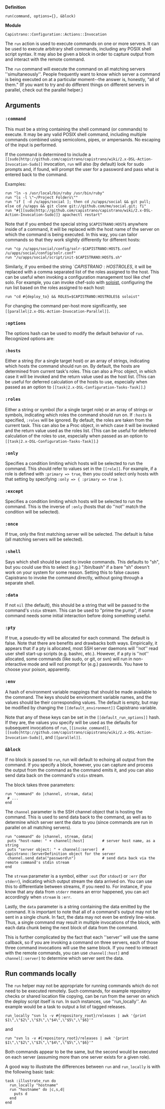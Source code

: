 **Definition**

    run(command, options={}, &block)

**Module**

    Capistrano::Configuration::Actions::Invocation

The `run` action is used to execute commands on one or more servers. It can be used to execute arbitrary shell commands, including any POSIX shell script syntax. It may also be given a block in order to capture output from and interact with the remote command.

The `run` command will execute the command on all matching servers ''simultaneously''. People frequently want to know which server a command is being executed on at a particular moment--the answer is, honestly, "all of them." (If you want to try and do different things on different servers in parallel, check out the parallel helper.)

## Arguments

### `:command`

This must be a string containing the shell command (or commands) to execute. It may be any valid POSIX shell command, including multiple commands combined using semicolons, pipes, or ampersands. No escaping of the input is performed.

If the command is determined to include a `[[sudo|http://github.com/capistrano/capistrano/wiki/2.x-DSL-Action-Invocation-Sudo]]` invocation, `run` will also (by default) look for sudo prompts and, if found, will prompt the user for a password and pass what is entered back to the command.

Examples:

    run "ln -s /usr/local/bin/ruby /usr/bin/ruby"
    run "ls -l \"~/Project Folders\""
    run "if [ -d /u/apps/social ]; then cd /u/apps/social && git pull; else cd /u/apps && git clone git://github.com/me/social.git; fi"
    run "#{[[sudo|http://github.com/capistrano/capistrano/wiki/2.x-DSL-Action-Invocation-Sudo]]} apachectl restart"

Note that if you embed the special string `$CAPISTRANO:HOST$` anywhere inside of a command, it will be replaced with the host name of the server on which the command is being executed. In this way, you can tailor commands so that they work slightly differently for different hosts:

    run "cp /u/apps/social/config/solr-$CAPISTRANO:HOST$.conf /u/apps/social/config/solr.conf"
    run "/u/apps/social/script/init-$CAPISTRANO:HOST$.sh"

Similarly, if you embed the string `$CAPISTRANO:HOSTROLES$, it will be replaced with a comma separated list of the roles assigned to the host.  This can be useful when invoking a configuration management tool like chef solo.  For example, you can invoke chef-solo with [soloist](https://github.com/mkocher/soloist), configuring the run list based on the roles assigned to each host:

    run "cd #{deploy_to} && ROLES=$CAPISTRANO:HOSTROLES$ soloist"

For changing the command per-host more significantly, see `[[parallel|2.x-DSL-Action-Invocation-Parallel]]`.

### `:options`

The options hash can be used to modify the default behavior of `run`. Recognized options are:

### `:hosts`

Either a string (for a single target host) or an array of strings, indicating which hosts the command should run on. By default, the hosts are determined from current task's roles. This can also a Proc object, in which case it will be invoked and the return value used as the host list. (This can be useful for deferred calculation of the hosts to use, especially when passed as an option to `[[task|2.x-DSL-Configuration-Tasks-Task]]`.)

### `:roles`
Either a string or symbol (for a single target role) or an array of strings or symbols, indicating which roles the command should run on. If `:hosts` is specified, `:roles` will be ignored. By default, the roles are taken from the current task. This can also be a Proc object, in which case it will be invoked and the return value used as the roles list. (This can be useful for deferred calculation of the roles to use, especially when passed as an option to `[[task|2.x-DSL-Configuration-Tasks-Task]]`.)

### `:only`
Specifies a condition limiting which hosts will be selected to run the command. This should refer to values set in the `[[role]]`.  For example, if a role is defined with `:primary => true`, then you could select only hosts with that setting by specifying `:only => { :primary => true }`.

### `:except`
Specifies a condition limiting which hosts will be selected to run the command. This is the inverse of `:only` (hosts that do ''not'' match the condition will be selected).

### `:once`

If true, only the first matching server will be selected. The default is false (all matching servers will be selected).

### `:shell`

Says which shell should be used to invoke commands. This defaults to "sh", but you could use this to select (e.g.) "/bin/bash" if a bare "sh" doesn't work on your system for some reason. Setting this to false causes Capistrano to invoke the command directly, without going through a separate shell.

### `:data`

If not `nil` (the default), this should be a string that will be passed to the command's `stdin` stream. This can be used to "prime the pump", if some command needs some initial interaction before doing something useful.

### `:pty`

If true, a pseudo-tty will be allocated for each command. The default is false. Note that there are benefits and drawbacks both ways.  Empirically, it appears that if a pty is allocated, most SSH server daemons will ''not'' read user shell start-up scripts (e.g. bashrc, etc.). However, if a pty is ''not'' allocated, some commands (like sudo, or git, or svn) will run in non-interactive mode and will not prompt for (e.g.) passwords. You have to choose your poison, apparently.

### `:env`

A hash of environment variable mappings that should be made available to the command. The keys should be environment variable names, and the values should be their corresponding values. The default is empty, but may be modified by changing the `[[default_environment]]` Capistrano variable.

Note that any of these keys can be set in the `[[default_run_options]]` hash. If they are, the values you specify will be used as the defaults for subsequent invocations of `run`, `[[invoke_command]]`, `[[sudo|http://github.com/capistrano/capistrano/wiki/2.x-DSL-Action-Invocation-Sudo]]`, and `[[parallel]]`.

### `&block`

If no block is passed to `run`, run will default to echoing all output from the command. If you specify a block, however, you can capture and process the output from the command as the command emits it, and you can also send data back on the command's `stdin` stream.

The block takes three parameters:

    run "command" do |channel, stream, data|
     # ...
    end

The `channel` parameter is the SSH channel object that is hosting the command. This is used to send data back to the command, as well as to determine which server sent the data to you (since commands are run in parallel on all matching servers).

    run "command" do |channel, stream, data|
     puts "host-name: " + channel[:host]        # server host name, as a string
     puts "server object: " + channel[:server]  # Capistrano::ServerDefinition object for the server
     channel.send_data("password\n")            # send data back via the remote command's stdin stream
    end

The `stream` parameter is a symbol, either `:out` (for `stdout`) or `:err` (for `stderr`), indicating which output stream the data arrived on. You can use this to differentiate between streams, if you need to. For instance, if you know that any data from `stderr` means an error happened, you can act accordingly when `stream` is `:err`.

Lastly, the `data` parameter is a string containing the data emitted by the command. It is important to note that all of a command's output may not be sent in a single chunk. In fact, the data may not even be entirely line-wise. Thus, a single command may result in multiple invocations of the block, with each data chunk being the next block of data from the command.

This is further complicated by the fact that each ''server'' will use the same callback, so if you are invoking a command on three servers, each of those three command invocations will use the same block. If you need to interact with the remote commands, you can use `channel[:host]` and `channel[:server]` to determine which server sent the data.

## Run commands locally

The `run` helper may not be appropriate for running commands which do not need to be executed remotely. Such commands, for example repository checks or shared location file copying, can be run from the server on which the deploy script itself is run. In such instances, use ''run_locally''. An example would be a task to output a list of tagged releases.

    run_locally "svn ls -v #{repository_root}/releases | awk '{print $1\",\"$2\",\"$3\",\"$4\",\"$5\",\"$6}'"

and

    run "svn ls -v #{repository_root}/releases | awk '{print $1\",\"$2\",\"$3\",\"$4\",\"$5\",\"$6}'"

Both commands appear to be the same, but the second would be executed on each server (assuming more than one server exists for a given role).

A good way to illustrate the differences between `run` and `run_locally` is with the following basic task:

    task :illustrate_run do
      run_locally "hostname"
      run "hostname" do |c,s,d|
        puts d
      end
    end
